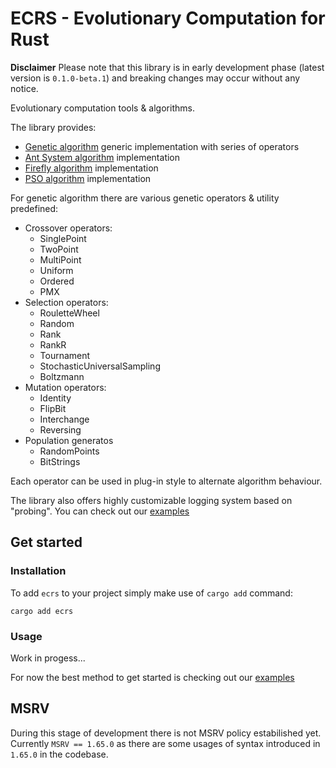 # ECRS - Evolutionary Computation for Rust

**Disclaimer** Please note that this library is in early development phase (latest version is `0.1.0-beta.1`) and breaking changes may occur without any notice.

Evolutionary computation tools & algorithms.

The library provides:

* [Genetic algorithm](src/ga.rs) generic implementation with series of operators
* [Ant System algorithm](src/aco.rs) implementation
* [Firefly algorithm](src/ff.rs) implementation
* [PSO algorithm](src/pso.rs) implementation

For genetic algorithm there are various genetic operators & utility predefined:

* Crossover operators:
	* SinglePoint
	* TwoPoint
	* MultiPoint
	* Uniform
	* Ordered
	* PMX
* Selection operators:
	* RouletteWheel
	* Random
	* Rank
	* RankR
	* Tournament
	* StochasticUniversalSampling
	* Boltzmann
* Mutation operators:
	* Identity
	* FlipBit
	* Interchange
	* Reversing
* Population generatos
	* RandomPoints
	* BitStrings

Each operator can be used in plug-in style to alternate algorithm behaviour.

The library also offers highly customizable logging system based on "probing". You can check out our [examples](example/)

## Get started

### Installation

To add `ecrs` to your project simply make use of `cargo add` command:

```
cargo add ecrs
```

### Usage

Work in progess...

For now the best method to get started is checking out our [examples](example/)

## MSRV

During this stage of development there is not MSRV policy estabilished yet. Currently `MSRV == 1.65.0` as there are some usages of syntax introduced in `1.65.0` in the codebase.
